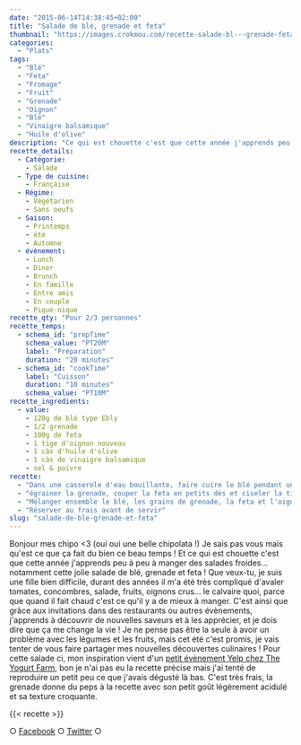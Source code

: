 ```yaml
---
date: "2015-06-14T14:38:45+02:00"
title: "Salade de blé, grenade et feta"
thumbnail: "https://images.crokmou.com/recette-salade-bl---grenade-feta-crokmou-blog.jpg"
categories:
  - "Plats"
tags:
  - "Blé"
  - "Feta"
  - "Fromage"
  - "Fruit"
  - "Grenade"
  - "Oignon"
  - "Blé"
  - "Vinaigre balsamique"
  - "Huile d'olive"
description: "Ce qui est chouette c'est que cette année j'apprends peu à peu à manger des salades froides... notamment cette jolie salade de blé, grenade et feta !"
recette_details:
  - Catégorie:
    - Salade
  - Type de cuisine:
    - Française
  - Régime:
    - Végétarien
    - Sans oeufs
  - Saison:
    - Printemps
    - été
    - Automne
  - évènement:
    - Lunch
    - Diner
    - Brunch
    - En famille
    - Entre amis
    - En couple
    - Pique-nique
recette_qty: "Pour 2/3 personnes"
recette_temps:
  - schema_id: "prepTime"
    schema_value: "PT20M"
    label: "Préparation"
    duration: "20 minutes"
  - schema_id: "cookTime"
    label: "Cuisson"
    duration: "10 minutes"
    schema_value: "PT10M"
recette_ingredients:
  - value:
    - 120g de blé type Ebly
    - 1/2 grenade
    - 100g de feta
    - 1 tige d'oignon nouveau
    - 1 càs d'huile d'olive
    - 1 càs de vinaigre balsamique
    - sel & poivre
recette:
  - "Dans une casserole d'eau bouillante, faire cuire le blé pendant une dizaine de minute. Egouter et réserver au frais (pour refroidir le tout plus rapidement il te suffit de passer le blé sous de l'eau froide)"
  - "égrainer la grenade, couper la feta en petits dès et ciseler la tige d'oignon (en ayant pris soin de laver la tige avant, on ne sait jamais !)"
  - "Mélanger ensemble le blé, les grains de grenade, la feta et l'oignon. Assaisonner avec l'huile, le vinaigre, le sel et le poivre"
  - "Réserver au frais avant de servir"
slug: "salade-de-ble-grenade-et-feta"
---
```


Bonjour mes chipo <3 (oui oui une belle chipolata !) Je sais pas vous mais qu'est ce que ça fait du bien ce beau temps ! Et ce qui est chouette c'est que cette année j'apprends peu à peu à manger des salades froides... notamment cette jolie salade de blé, grenade et feta ! Que veux-tu, je suis une fille bien difficile, durant des années il m'a été très compliqué d'avaler tomates, concombres, salade, fruits, oignons crus... le calvaire quoi, parce que quand il fait chaud c'est ce qu'il y a de mieux à manger. C'est ainsi que grâce aux invitations dans des restaurants ou autres évènements, j'apprends à découvrir de nouvelles saveurs et à les apprécier, et je dois dire que ça me change la vie ! Je ne pense pas être la seule à avoir un problème avec les légumes et les fruits, mais cet été c'est promis, je vais tenter de vous faire partager mes nouvelles découvertes culinaires ! Pour cette salade ci, mon inspiration vient d'un [petit évènement Yelp chez The Yogurt Farm](http://fr.yelp.be/biz/yelp-at-the-yogurt-farm-bruxelles?hrid=N3YWrVHX380u7WNhBkVsYA&page_src=shared_via_messages_or_emails), bon je n'ai pas eu la recette précise mais j'ai tenté de reproduire un petit peu ce que j'avais dégusté là bas. C'est très frais, la grenade donne du peps à la recette avec son petit goût légèrement acidulé et sa texture croquante.

{{< recette >}}

○ [Facebook](https://www.facebook.com/crokmou.blog) ○ [Twitter](https://twitter.com/Crokmou) ○
